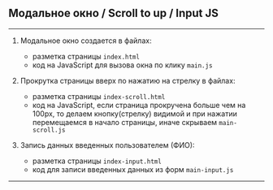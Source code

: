 ## Модальное окно / Scroll to up / Input JS     
****

1. Модальное окно создается в файлах:
   + разметка страницы `index.html`
   + код на JavaScript для вызова окна по клику `main.js`

2. Прокрутка страницы вверх по нажатию на стрелку в файлах:
   + разметка страницы `index-scroll.html`
   + код на JavaScript, если страница прокручена больше чем на 100px, то делаем кнопку(стрелку) видимой и при нажатии перемещаемся в начало страницы, иначе скрываем `main-scroll.js` 

3. Запись данных введенных пользователем (ФИО):
   + разметка страницы `index-input.html`
   + код для записи введенных данных из форм `main-input.js`

****

